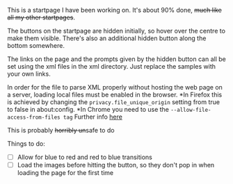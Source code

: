 This is a startpage I have been working on. It's about 90% done, ~~much like all my other startpages~~.

The buttons on the startpage are hidden initially, so hover over the centre to make them visible. There's also an additional hidden button along the bottom somewhere. 

The links on the page and the prompts given by the hidden button can all be set using the xml files in the xml directory. Just replace the samples with your own links.

In order for the file to parse XML properly without hosting the web page on a server, loading local files must be enabled in the browser.
*In Firefox this is achieved by changing the `privacy.file_unique_origin` setting from true to false in about:config.
*In Chrome you need to use the `--allow-file-access-from-files tag`
Further info [here](https://dev.to/dengel29/loading-local-files-in-firefox-and-chrome-m9f)

This is probably ~~horribly un~~safe to do

Things to do:
- [ ] Allow for blue to red and red to blue transitions
- [ ] Load the images before hitting the button, so they don't pop in when loading the page for the first time
